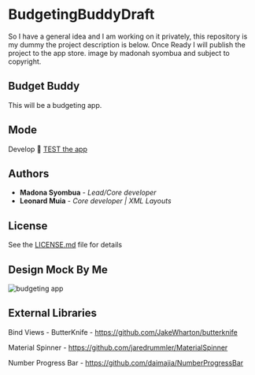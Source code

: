# BudgetingBuddyDraft

So I have a general idea and I am working on it privately, this repository is my dummy the project description is below. 
Once Ready I will publish the project to the app store. image by madonah syombua and subject to copyright.

## Budget Buddy

This will be a budgeting app.

## Mode
Develop 🔧
[TEST the app](https://play.google.com/store/apps/details?id=com.madonasyombua.budgetbuddy)


## Authors
* **Madona Syombua** - *Lead/Core developer* 
* **Leonard Muia** - *Core developer | XML Layouts* 


## License

See the [LICENSE.md](https://github.com/Madonahs/Budgeting-Buddy/blob/master/LICENSE.md) file for details

## Design Mock By Me 

![budgeting app](https://user-images.githubusercontent.com/11560987/35936884-3214f19a-0c0a-11e8-954d-95fcf159bd31.png)


## External Libraries

Bind Views - ButterKnife - https://github.com/JakeWharton/butterknife

Material Spinner - https://github.com/jaredrummler/MaterialSpinner

Number Progress Bar - https://github.com/daimajia/NumberProgressBar
